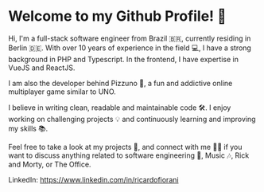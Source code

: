 
# Welcome to my Github Profile! 🚀

Hi, I'm a full-stack software engineer from Brazil 🇧🇷, currently residing in Berlin 🇩🇪. With over 10 years of experience in the field 💻, I have a strong background in PHP and Typescript. In the frontend, I have expertise in VueJS and ReactJS.

I am also the developer behind Pizzuno 🍕, a fun and addictive online multiplayer game similar to UNO.

I believe in writing clean, readable and maintainable code 🛠️. I enjoy working on challenging projects 💡 and continuously learning and improving my skills 📚.

Feel free to take a look at my projects 📂, and connect with me 🙋‍♂️ if you want to discuss anything related to software engineering 🤖, Music 🎶, Rick and Morty, or The Office.

LinkedIn: https://www.linkedin.com/in/ricardofiorani
